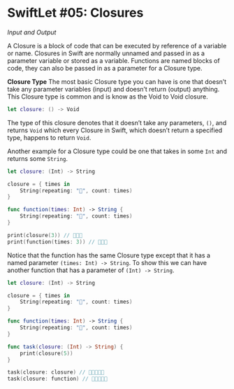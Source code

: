 # SwiftLet #05: Closures
_Input and Output_

A Closure is a block of code that can be executed by reference of a variable or name. Closures in Swift are normally unnamed and passed in as a parameter variable or stored as a variable. Functions are named blocks of code, they can also be passed in as a parameter for a Closure type.

**Closure Type**
The most basic Closure type you can have is one that doesn’t take any parameter variables (input) and doesn’t return (output) anything. This Closure type is common and is know as the Void to Void closure.
```swift
let closure: () -> Void
```

The type of this closure denotes that it doesn’t take any parameters, `()`, and returns `Void` which every Closure in Swift, which doesn’t return a specified type, happens to return `Void`. 

Another example for a Closure type could be one that takes in some `Int` and returns some `String`.
```swift
let closure: (Int) -> String

closure = { times in
	String(repeating: "🧱", count: times)
}

func function(times: Int) -> String {
	String(repeating: "🧱", count: times)
}

print(closure(3)) // 🧱🧱🧱
print(function(times: 3)) // 🧱🧱🧱
```

Notice that the function has the same Closure type except that it has a named parameter `(times: Int) -> String`.  To show this we can have another function that has a parameter of `(Int) -> String`.
```swift
let closure: (Int) -> String

closure = { times in
	String(repeating: "🧱", count: times)
}

func function(times: Int) -> String {
	String(repeating: "🧱", count: times)
}

func task(closure: (Int) -> String) {
	print(closure(5))
}

task(closure: closure) // 🧱🧱🧱🧱🧱
task(closure: function) // 🧱🧱🧱🧱🧱
```